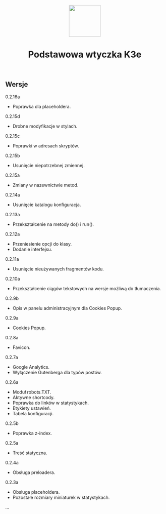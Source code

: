 <p align="center">
    <a href="https://k3e.pl" target="_blank">
        <img src="http://k3e.pl/images/icons/k3e/100x100.png" height="100px">
    </a>
    <h1 align="center">Podstawowa wtyczka K3e</h1>
    <br>
</p>

Wersje
-------------------
0.2.16a
- Poprawka dla placeholdera.


0.2.15d
- Drobne modyfikacje w stylach.

0.2.15c
- Poprawki w adresach skryptów.

0.2.15b
- Usunięcie niepotrzebnej zmiennej.

0.2.15a
- Zmiany w nazewnictwie metod.

0.2.14a
- Usunięcie katalogu konfiguracja.

0.2.13a
- Przekształcenie na metody do() i run().

0.2.12a
- Przeniesienie opcji do klasy.
- Dodanie interfejsu.

0.2.11a
- Usunięcie nieużywanych fragmentów kodu.

0.2.10a
- Przekształcenie ciągów tekstowych na wersje możliwą do tłumaczenia.

0.2.9b
- Opis w panelu administracyjnym dla Cookies Popup.

0.2.9a
- Cookies Popup.

0.2.8a
- Favicon.

0.2.7a
- Google Analytics.
- Wyłączenie Gutenberga dla typów postów.

0.2.6a
- Moduł robots.TXT.
- Aktywne shortcody.
- Poprawka do linków w statystykach.
- Etykiety ustawień.
- Tabela konfiguracji.

0.2.5b
- Poprawka z-index.

0.2.5a
- Treść statyczna.

0.2.4a
- Obsługa preloadera.

0.2.3a
- Obsługa placeholdera.
- Pozostałe rozmiary miniaturek w statystykach.

...